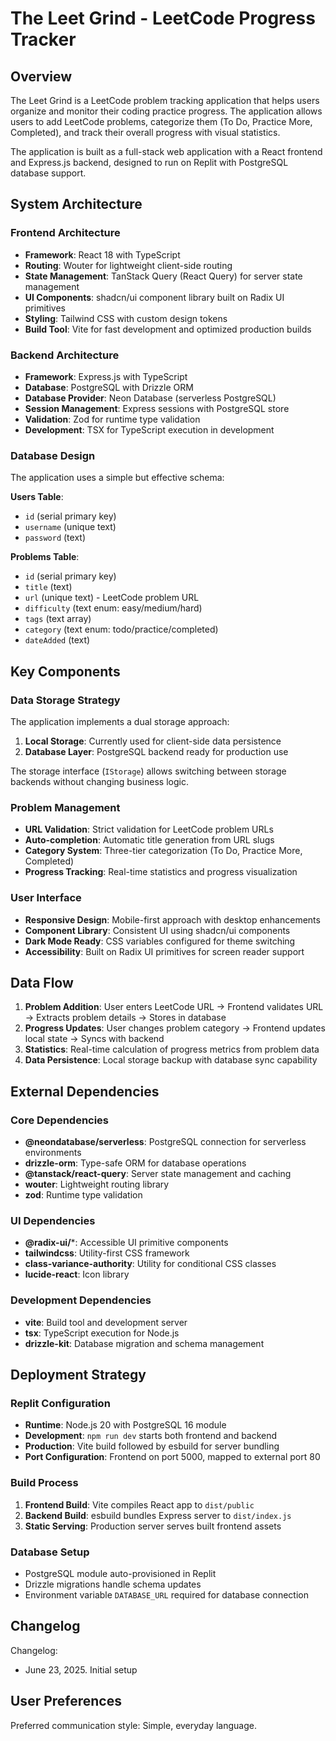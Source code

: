 # The Leet Grind - LeetCode Progress Tracker

## Overview

The Leet Grind is a LeetCode problem tracking application that helps users organize and monitor their coding practice progress. The application allows users to add LeetCode problems, categorize them (To Do, Practice More, Completed), and track their overall progress with visual statistics.

The application is built as a full-stack web application with a React frontend and Express.js backend, designed to run on Replit with PostgreSQL database support.

## System Architecture

### Frontend Architecture
- **Framework**: React 18 with TypeScript
- **Routing**: Wouter for lightweight client-side routing
- **State Management**: TanStack Query (React Query) for server state management
- **UI Components**: shadcn/ui component library built on Radix UI primitives
- **Styling**: Tailwind CSS with custom design tokens
- **Build Tool**: Vite for fast development and optimized production builds

### Backend Architecture
- **Framework**: Express.js with TypeScript
- **Database**: PostgreSQL with Drizzle ORM
- **Database Provider**: Neon Database (serverless PostgreSQL)
- **Session Management**: Express sessions with PostgreSQL store
- **Validation**: Zod for runtime type validation
- **Development**: TSX for TypeScript execution in development

### Database Design
The application uses a simple but effective schema:

**Users Table**:
- `id` (serial primary key)
- `username` (unique text)
- `password` (text)

**Problems Table**:
- `id` (serial primary key)
- `title` (text)
- `url` (unique text) - LeetCode problem URL
- `difficulty` (text enum: easy/medium/hard)
- `tags` (text array)
- `category` (text enum: todo/practice/completed)
- `dateAdded` (text)

## Key Components

### Data Storage Strategy
The application implements a dual storage approach:
1. **Local Storage**: Currently used for client-side data persistence
2. **Database Layer**: PostgreSQL backend ready for production use

The storage interface (`IStorage`) allows switching between storage backends without changing business logic.

### Problem Management
- **URL Validation**: Strict validation for LeetCode problem URLs
- **Auto-completion**: Automatic title generation from URL slugs
- **Category System**: Three-tier categorization (To Do, Practice More, Completed)
- **Progress Tracking**: Real-time statistics and progress visualization

### User Interface
- **Responsive Design**: Mobile-first approach with desktop enhancements
- **Component Library**: Consistent UI using shadcn/ui components
- **Dark Mode Ready**: CSS variables configured for theme switching
- **Accessibility**: Built on Radix UI primitives for screen reader support

## Data Flow

1. **Problem Addition**: User enters LeetCode URL → Frontend validates URL → Extracts problem details → Stores in database
2. **Progress Updates**: User changes problem category → Frontend updates local state → Syncs with backend
3. **Statistics**: Real-time calculation of progress metrics from problem data
4. **Data Persistence**: Local storage backup with database sync capability

## External Dependencies

### Core Dependencies
- **@neondatabase/serverless**: PostgreSQL connection for serverless environments
- **drizzle-orm**: Type-safe ORM for database operations
- **@tanstack/react-query**: Server state management and caching
- **wouter**: Lightweight routing library
- **zod**: Runtime type validation

### UI Dependencies
- **@radix-ui/***: Accessible UI primitive components
- **tailwindcss**: Utility-first CSS framework
- **class-variance-authority**: Utility for conditional CSS classes
- **lucide-react**: Icon library

### Development Dependencies
- **vite**: Build tool and development server
- **tsx**: TypeScript execution for Node.js
- **drizzle-kit**: Database migration and schema management

## Deployment Strategy

### Replit Configuration
- **Runtime**: Node.js 20 with PostgreSQL 16 module
- **Development**: `npm run dev` starts both frontend and backend
- **Production**: Vite build followed by esbuild for server bundling
- **Port Configuration**: Frontend on port 5000, mapped to external port 80

### Build Process
1. **Frontend Build**: Vite compiles React app to `dist/public`
2. **Backend Build**: esbuild bundles Express server to `dist/index.js`
3. **Static Serving**: Production server serves built frontend assets

### Database Setup
- PostgreSQL module auto-provisioned in Replit
- Drizzle migrations handle schema updates
- Environment variable `DATABASE_URL` required for database connection

## Changelog

Changelog:
- June 23, 2025. Initial setup

## User Preferences

Preferred communication style: Simple, everyday language.